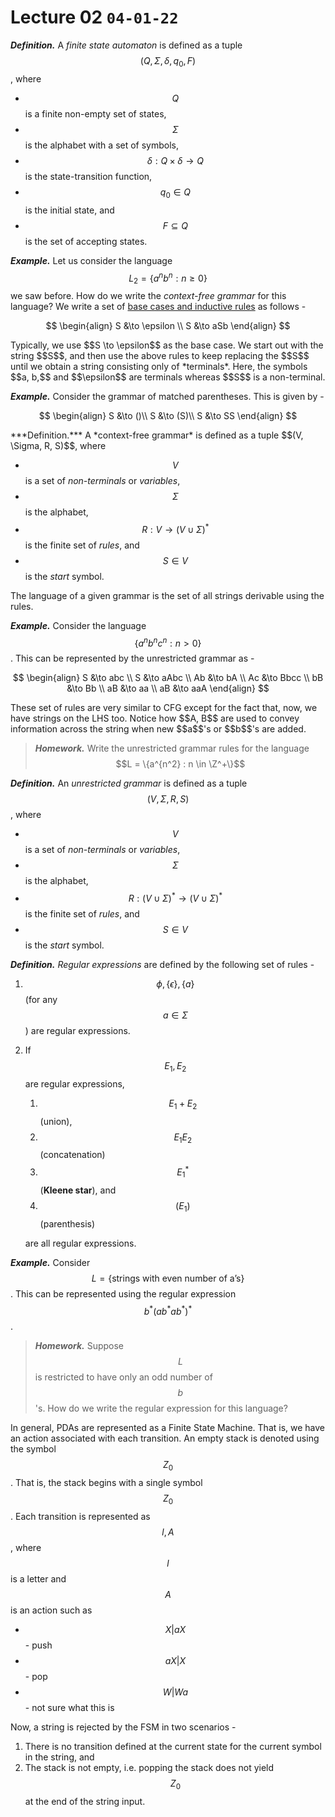 # Lecture 02 `04-01-22`

***Definition.*** A *finite state automaton* is defined as a tuple $$(Q, \Sigma, \delta, q_0, F)$$, where 

- $$Q$$ is a finite non-empty set of states,
- $$\Sigma$$ is the alphabet with a set of symbols,
- $$\delta: Q \times \delta \to Q$$ is the state-transition function,
- $$q_0 \in Q$$ is the initial state, and
- $$F \subseteq Q$$ is the set of accepting states.

***Example.*** Let us consider the language $$L_2 = \{a^nb^n:n\geq 0\}$$ we saw before. How do we write the *context-free grammar* for this language? We write a set of <u>base cases and inductive rules</u> as follows - 

<div style='text-align:center;'>


$$
\begin{align}
S &\to \epsilon \\
S &\to aSb
\end{align}
$$
 </div>Typically, we use $$S \to \epsilon$$ as the base case. We start out with the string $$S$$, and then use the above rules to keep replacing the $$S$$ until we obtain a string consisting only of *terminals*. Here, the symbols $$a, b,$$ and $$\epsilon$$ are terminals whereas $$S$$ is a non-terminal.

***Example.*** Consider the grammar of matched parentheses. This is given by -

<div style='text-align:center;'>


$$
\begin{align}
S &\to ()\\
S &\to (S)\\
S &\to SS
\end{align}
$$

</div>***Definition.*** A *context-free grammar* is defined as a tuple $$(V, \Sigma, R, S)$$, where

- $$V$$ is a set of *non-terminals* or *variables*,
- $$\Sigma$$ is the alphabet,
- $$R: V \to (V \cup \Sigma)^*$$ is the finite set of *rules*, and
- $$S \in V$$ is the *start* symbol.

The language of a given grammar is the set of all strings derivable using the rules.

***Example.*** Consider the language $$\{a^nb^nc^n: n > 0\}$$. This can be represented by the unrestricted grammar as -

<div style='text-align:center;'> 


$$
\begin{align}
S &\to abc \\
S &\to aAbc \\
Ab &\to bA \\
Ac &\to Bbcc \\
bB &\to Bb \\
aB &\to aa \\
aB &\to aaA
\end{align}
$$
</div>These set of rules are very similar to CFG except for the fact that, now,  we have strings on the LHS too. Notice how $$A, B$$ are used to convey information across the string when new $$a$$'s or $$b$$'s are added. 

> ***Homework.*** Write the unrestricted grammar rules for the language $$L = \{a^{n^2} : n \in \Z^+\}$$ 

***Definition.*** An *unrestricted grammar* is defined as a tuple $$(V, \Sigma, R, S)$$, where

- $$V$$ is a set of *non-terminals* or *variables*,
- $$\Sigma$$ is the alphabet,
- $$R: (V \cup \Sigma)^* \to (V \cup \Sigma)^*$$ is the finite set of *rules*, and
- $$S \in V$$ is the *start* symbol.

***Definition.*** *Regular expressions* are defined by the following set of rules - 

1. $$\phi, \{\epsilon\}, \{a\}$$ (for any $$a \in \Sigma$$) are regular expressions.

2. If $$E_1, E_2$$ are regular expressions,

   1. $$E_1 + E_2$$ (union),
   2. $$E_1E_2$$ (concatenation)
   3. $$E_1^*$$ (**Kleene star**), and
   4. $$(E_1)$$ (parenthesis)

   are all regular expressions.

***Example.*** Consider $$L = \{\text{strings with even number of a's}\}$$. This can be represented using the regular expression $$b^*(ab^*ab^*)^*$$. 

> ***Homework.*** Suppose $$L$$ is restricted to have only an odd number of $$b$$'s. How do we write the regular expression for this language?

In general, PDAs are represented as a Finite State Machine. That is, we have an action associated with each transition. An empty stack is denoted using the symbol $$Z_0$$. That is, the stack begins with a single symbol $$Z_0$$. Each transition is represented as $$l, A$$, where $$l$$ is a letter and $$A$$ is an action such as

- $$X \vert aX$$ - push
- $$aX \vert X$$ - pop
- $$W\vert Wa$$ - not sure what this is

Now, a string is rejected by the FSM in two scenarios -

1. There is no transition defined at the current state for the current symbol in the string, and
2. The stack is not empty, i.e. popping the stack does not yield $$Z_0$$ at the end of the string input.

